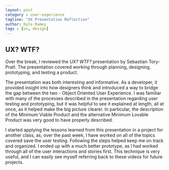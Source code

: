 ```yaml
---
layout: post
category : user-experience
tagline: "UX Presentation Reflection"
author: Kyle Ramey
tags : [ux, design]
---
```

## UX? WTF?
Over the break, I reviewed the *UX? WTF?* presentation by Sebastian Tory-Pratt. The presentation covered working through planning, designing, prototyping, and testing a product.

The presentation was both interesting and informative. As a developer, it provided insight into how designers think and introduced a way to bridge the gap between the two - Object Oriented User Experience. I was familiar with many of the processes described in the presentation regarding user testing and prototyping, but it was helpful to see it explained at length, all at once, as it helped make the big picture clearer. In particular, the description of the Minimum Viable Product and the alternative Minimum Lovable Product was very good to have properly described.

I started applying the lessons learned from this presentation in a project for another class, as, over the past week, I have worked on all of the topics covered save the user testing. Following the steps helped keep me on track and organized. I ended up with a much better prototype, as I had worked through all of the user interactions and stories first. This technique is very useful, and I can easily see myself referring back to these videos for future projects.